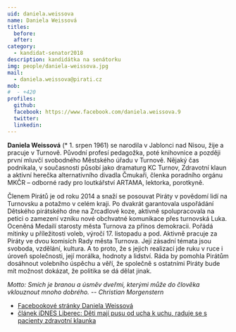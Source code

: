 ```yaml
---
uid: daniela.weissova
name: Daniela Weissová
titles:
  before: 
  after:
category:
  - kandidat-senator2018
description: kandidátka na senátorku
img: people/daniela-weissova.jpg
mail:
  - daniela.weissova@pirati.cz
mob:
#  - +420 
profiles:
  github:
  facebook: https://www.facebook.com/daniela.weissova.9
  twitter:
  linkedin:
---
```


**Daniela Weissová** (* 1. srpen 1961) se narodila v Jablonci nad Nisou, žije a pracuje v Turnově. Původní profesí pedagožka, poté knihovnice a později první mluvčí svobodného Městského úřadu v Turnově. Nějaký čas podnikala, v současnosti působí jako dramaturg KC Turnov, Zdravotní klaun a aktivní herečka alternativního divadla Čmukaři, členka poradního orgánu MKČR – odborné rady pro loutkářství ARTAMA, lektorka, porotkyně.

Členem Pirátů je od roku 2014 a snaží se posouvat Piráty v povědomí lidí na Turnovsku a potažmo v celém kraji. Po dvakrát garantovala uspořádání Dětského pirátského dne na Zrcadlové koze, aktivně spolupracovala na petici o zamezení vzniku nové obchvatné komunikace přes turnovská Luka. Oceněná Medailí starosty města Turnova za přínos demokracii. Pořádá mítinky u příležitosti voleb, výročí 17. listopadu a pod. Aktivně pracuje za Piráty ve dvou komisích Rady města Turnova. Její zásadní témata jsou svoboda, vzdělání, kultura. A to proto, že s jejich realizací jde ruku v ruce i úroveň společnosti, její morálka, hodnoty a lidství. Ráda by pomohla Pirátům dosáhnout volebního úspěchu a věří, že společně s ostatními Piráty bude mít možnost dokázat, že politika se dá dělat jinak.

_Motto: Smích je branou a úsměv dveřmi, kterými může do člověka vklouznout mnoho dobrého. -- Christian Morgenstern_

* [Facebookové stránky Daniela Weissová](https://www.facebook.com/daniela.weissova.9)
* [článek iDNES Liberec: Děti mají pusu od ucha k uchu, raduje se s pacienty zdravotní klaunka](https://liberec.idnes.cz/zdravotni-klaunka-daniela-weissova-d6t-/liberec-zpravy.aspx?c=A151222_130327_liberec-zpravy_tm)

